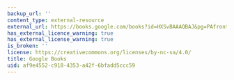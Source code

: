 ```yaml
---
backup_url: ''
content_type: external-resource
external_url: https://books.google.com/books?id=HXSvBAAAQBAJ&pg=PAfrontcover#v=onepage&q&f=false
has_external_licence_warning: true
has_external_license_warning: true
is_broken: ''
license: https://creativecommons.org/licenses/by-nc-sa/4.0/
title: Google Books
uid: af9e4552-c918-4353-a42f-6bfadd5ccc59
---
```


